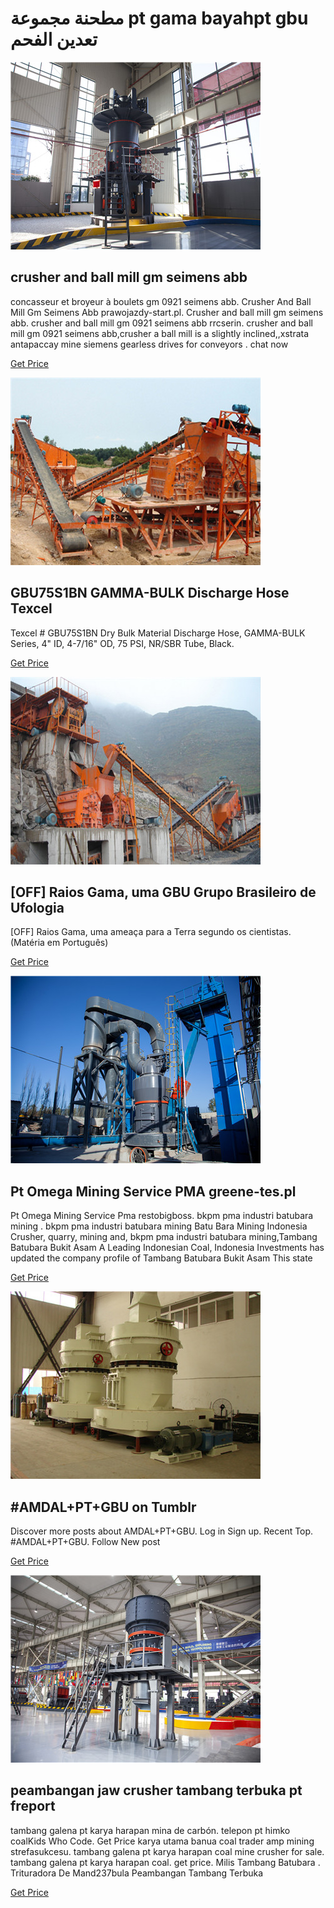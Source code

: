 # مطحنة مجموعة pt gama bayahpt gbu تعدين الفحم

<a href="https://mnn.zoosnet.net/LR/Chatpre.aspx?id=MNN94995150&p=https://vbl.co.za/" target="_blank">![crusher and ball mill gm seimens abb](https://raw.githubusercontent.com/gcmcrusher/imgs/main/525.jpg)</a>

## crusher and ball mill gm seimens abb

concasseur et broyeur à boulets gm 0921 seimens abb. Crusher And Ball Mill Gm Seimens Abb prawojazdy-start.pl. Crusher and ball mill gm seimens abb. crusher and ball mill gm 0921 seimens abb rrcserin. crusher and ball mill gm 0921 seimens abb,crusher a ball mill is a slightly inclined,,xstrata antapaccay mine siemens gearless drives for conveyors . chat now 

<a href="https://mnn.zoosnet.net/LR/Chatpre.aspx?id=MNN94995150&p=https://vbl.co.za/" target="_blank">Get Price</a>

<a href="https://mnn.zoosnet.net/LR/Chatpre.aspx?id=MNN94995150&p=https://vbl.co.za/" target="_blank">![GBU75S1BN GAMMA-BULK Discharge Hose Texcel](https://raw.githubusercontent.com/gcmcrusher/imgs/main/297.jpg)</a>

## GBU75S1BN GAMMA-BULK Discharge Hose Texcel

Texcel # GBU75S1BN Dry Bulk Material Discharge Hose, GAMMA-BULK Series, 4" ID, 4-7/16" OD, 75 PSI, NR/SBR Tube, Black.

<a href="https://mnn.zoosnet.net/LR/Chatpre.aspx?id=MNN94995150&p=https://vbl.co.za/" target="_blank">Get Price</a>

<a href="https://mnn.zoosnet.net/LR/Chatpre.aspx?id=MNN94995150&p=https://vbl.co.za/" target="_blank">![[OFF] Raios Gama, uma GBU Grupo Brasileiro de Ufologia](https://raw.githubusercontent.com/gcmcrusher/imgs/main/309.jpg)</a>

## [OFF] Raios Gama, uma GBU Grupo Brasileiro de Ufologia

[OFF] Raios Gama, uma ameaça para a Terra segundo os cientistas. (Matéria em Português)

<a href="https://mnn.zoosnet.net/LR/Chatpre.aspx?id=MNN94995150&p=https://vbl.co.za/" target="_blank">Get Price</a>

<a href="https://mnn.zoosnet.net/LR/Chatpre.aspx?id=MNN94995150&p=https://vbl.co.za/" target="_blank">![Pt Omega Mining Service PMA greene-tes.pl](https://raw.githubusercontent.com/gcmcrusher/imgs/main/637.jpg)</a>

## Pt Omega Mining Service PMA greene-tes.pl

Pt Omega Mining Service Pma restobigboss. bkpm pma industri batubara mining . bkpm pma industri batubara mining Batu Bara Mining Indonesia Crusher, quarry, mining and, bkpm pma industri batubara mining,Tambang Batubara Bukit Asam A Leading Indonesian Coal, Indonesia Investments has updated the company profile of Tambang Batubara Bukit Asam This state 

<a href="https://mnn.zoosnet.net/LR/Chatpre.aspx?id=MNN94995150&p=https://vbl.co.za/" target="_blank">Get Price</a>

<a href="https://mnn.zoosnet.net/LR/Chatpre.aspx?id=MNN94995150&p=https://vbl.co.za/" target="_blank">![#AMDAL+PT+GBU on Tumblr](https://raw.githubusercontent.com/gcmcrusher/imgs/main/651.jpg)</a>

## #AMDAL+PT+GBU on Tumblr

Discover more posts about AMDAL+PT+GBU. Log in Sign up. Recent Top. #AMDAL+PT+GBU. Follow New post 

<a href="https://mnn.zoosnet.net/LR/Chatpre.aspx?id=MNN94995150&p=https://vbl.co.za/" target="_blank">Get Price</a>

<a href="https://mnn.zoosnet.net/LR/Chatpre.aspx?id=MNN94995150&p=https://vbl.co.za/" target="_blank">![peambangan jaw crusher tambang terbuka pt freport](https://raw.githubusercontent.com/gcmcrusher/imgs/main/369.jpg)</a>

## peambangan jaw crusher tambang terbuka pt freport

 tambang galena pt karya harapan mina de carbón. telepon pt himko coalKids Who Code. Get Price karya utama banua coal trader amp mining strefasukcesu. tambang galena pt karya harapan coal mine crusher for sale. tambang galena pt karya harapan coal. get price. Milis Tambang Batubara . Trituradora De Mand237bula Peambangan Tambang Terbuka 

<a href="https://mnn.zoosnet.net/LR/Chatpre.aspx?id=MNN94995150&p=https://vbl.co.za/" target="_blank">Get Price</a>

